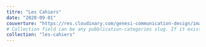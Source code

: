 ```yaml
---
titre: "Les Cahiers"
date: "2020-09-01" 
couverture: "https://res.cloudinary.com/genesi-communication-design/image/upload/v1604656228/ihei/couvertures/publications-11_favjc0.jpg"
# Collection field can be any pubblication-categories slug. If it exist, the entrie will link to category page instead of a single pubblication item
collection: "les-cahiers"
---
```

